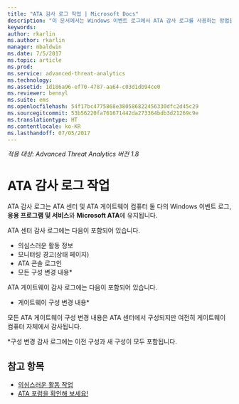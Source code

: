```yaml
---
title: "ATA 감사 로그 작업 | Microsoft Docs"
description: "이 문서에서는 Windows 이벤트 로그에서 ATA 감사 로그를 사용하는 방법을 설명합니다."
keywords: 
author: rkarlin
ms.author: rkarlin
manager: mbaldwin
ms.date: 7/5/2017
ms.topic: article
ms.prod: 
ms.service: advanced-threat-analytics
ms.technology: 
ms.assetid: 1d186a96-ef70-4787-aa64-c03d1db94ce0
ms.reviewer: bennyl
ms.suite: ems
ms.openlocfilehash: 54f17bc4775868e380586822456330dfc2d45c29
ms.sourcegitcommit: 53b56220fa761671442da273364bdb3d21269c9e
ms.translationtype: HT
ms.contentlocale: ko-KR
ms.lasthandoff: 07/05/2017
---
```

*적용 대상: Advanced Threat Analytics 버전 1.8*

# ATA 감사 로그 작업
<a id="working-with-ata-audit-logs" class="xliff"></a>

ATA 감사 로그는 ATA 센터 및 ATA 게이트웨이 컴퓨터 둘 다의 Windows 이벤트 로그, **응용 프로그램 및 서비스**와 **Microsoft ATA**에 유지됩니다.

ATA 센터 감사 로그에는 다음이 포함되어 있습니다.
-   의심스러운 활동 정보
-   모니터링 경고(상태 페이지)
-   ATA 콘솔 로그인
-   모든 구성 변경 내용*

ATA 게이트웨이 감사 로그에는 다음이 포함되어 있습니다.
-   게이트웨이 구성 변경 내용* 

모든 ATA 게이트웨이 구성 변경 내용은 ATA 센터에서 구성되지만 여전히 게이트웨이 컴퓨터 자체에서 감사됩니다.

*구성 변경 감사 로그에는 이전 구성과 새 구성이 모두 포함됩니다.


## 참고 항목
<a id="see-also" class="xliff"></a>
- [의심스러운 활동 작업](working-with-suspicious-activities.md)
- [ATA 포럼을 확인해 보세요!](https://social.technet.microsoft.com/Forums/security/home?forum=mata)
